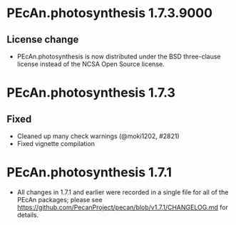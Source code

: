 # PEcAn.photosynthesis 1.7.3.9000

## License change
* PEcAn.photosynthesis is now distributed under the BSD three-clause license instead of the NCSA Open Source license.


# PEcAn.photosynthesis 1.7.3

## Fixed

* Cleaned up many check warnings (@moki1202, #2821)
* Fixed vignette compilation

# PEcAn.photosynthesis 1.7.1

* All changes in 1.7.1 and earlier were recorded in a single file for all of the PEcAn packages; please see 
https://github.com/PecanProject/pecan/blob/v1.7.1/CHANGELOG.md for details.
